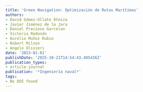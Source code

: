 ```yaml
---
title: 'Green Navigation: Optimización de Rutas Marítimas'
authors:
- David Gómez-Ullate Oteiza
- Javier Jiménez de la Jara
- Daniel Precioso Garcelan
- Victoria Redondo
- Aurelio Muñoz Rubio
- Robert Milson
- Angelo Olivieri
date: '2023-01-01'
publishDate: '2025-10-21T14:54:43.405436Z'
publication_types:
- article-journal
publication: '*Ingeniería naval*'
tags:
- No DOI found
---
```

